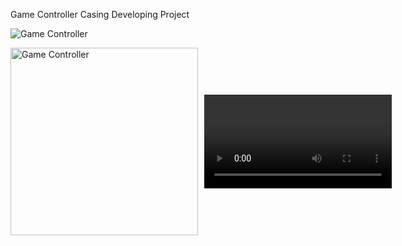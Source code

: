 Game Controller Casing Developing Project

![Game Controller](https://github.com/user-attachments/assets/e7886797-265f-4940-a56e-29bcd93f95bf)


<div style="display: flex; gap: 10px; align-items: center;">
    <img src="https://github.com/user-attachments/assets/e7886797-265f-4940-a56e-29bcd93f95bf" alt="Game Controller" width="300">
    <video src="https://github.com/user-attachments/assets/2a44d74c-60f4-4d79-ad3d-d1a228fe1ce2" width="300" controls>
        Your browser does not support the video tag.
    </video>
</div>


